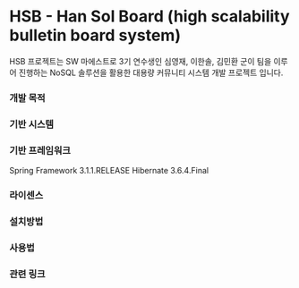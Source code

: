 HSB - Han Sol Board (high scalability bulletin board system)
============================================================

HSB 프로젝트는 SW 마에스트로 3기 연수생인 심영재, 이한솔, 김민환 군이 팀을 이루어 진행하는 NoSQL 솔루션을 활용한 대용량 커뮤니티 시스템 개발 프로젝트 입니다.

### 개발 목적

### 기반 시스템

### 기반 프레임워크
Spring Framework 3.1.1.RELEASE
Hibernate 3.6.4.Final

### 라이센스

### 설치방법

### 사용법

### 관련 링크